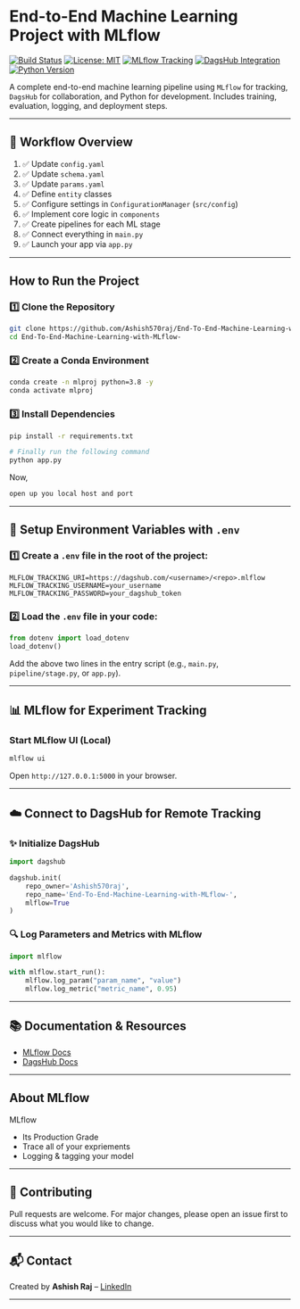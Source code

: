 #  End-to-End Machine Learning Project with MLflow 

[![Build Status](https://img.shields.io/badge/build-passing-brightgreen.svg)](https://github.com/Ashish570raj/End-To-End-Machine-Learning-with-MLflow-/actions)
[![License: MIT](https://img.shields.io/badge/License-MIT-blue.svg)](LICENSE)
[![MLflow Tracking](https://img.shields.io/badge/mlflow-active-blue)](https://mlflow.org)
[![DagsHub Integration](https://img.shields.io/badge/DagsHub-Enabled-yellowgreen)](https://dagshub.com/)
[![Python Version](https://img.shields.io/badge/Python-3.8-blue.svg)](https://www.python.org/)

A complete end-to-end machine learning pipeline using `MLflow` for tracking, `DagsHub` for collaboration, and Python for development. Includes training, evaluation, logging, and deployment steps.

---

## 📌 Workflow Overview

1. ✅ Update `config.yaml`
2. ✅ Update `schema.yaml`
3. ✅ Update `params.yaml`
4. ✅ Define `entity` classes
5. ✅ Configure settings in `ConfigurationManager` (`src/config`)
6. ✅ Implement core logic in `components`
7. ✅ Create pipelines for each ML stage
8. ✅ Connect everything in `main.py`
9. ✅ Launch your app via `app.py`

---

## How to Run the Project

### 1️⃣ Clone the Repository
```bash
git clone https://github.com/Ashish570raj/End-To-End-Machine-Learning-with-MLflow-
cd End-To-End-Machine-Learning-with-MLflow-
```

### 2️⃣ Create a Conda Environment

```bash
conda create -n mlproj python=3.8 -y
conda activate mlproj
```

### 3️⃣ Install Dependencies

```bash
pip install -r requirements.txt
```

```bash
# Finally run the following command
python app.py
```

Now,
```bash
open up you local host and port
```

---

## 🔐 Setup Environment Variables with `.env`

### 1️⃣ Create a `.env` file in the root of the project:

```env
MLFLOW_TRACKING_URI=https://dagshub.com/<username>/<repo>.mlflow
MLFLOW_TRACKING_USERNAME=your_username
MLFLOW_TRACKING_PASSWORD=your_dagshub_token
```

### 2️⃣ Load the `.env` file in your code:

```python
from dotenv import load_dotenv
load_dotenv()
```

Add the above two lines in the entry script (e.g., `main.py`, `pipeline/stage.py`, or `app.py`).

---

## 📊 MLflow for Experiment Tracking

### Start MLflow UI (Local)

```bash
mlflow ui
```

Open `http://127.0.0.1:5000` in your browser.

---

## ☁️ Connect to DagsHub for Remote Tracking

### ✨ Initialize DagsHub

```python
import dagshub

dagshub.init(
    repo_owner='Ashish570raj',
    repo_name='End-To-End-Machine-Learning-with-MLflow-',
    mlflow=True
)
```

### 🔍 Log Parameters and Metrics with MLflow

```python
import mlflow

with mlflow.start_run():
    mlflow.log_param("param_name", "value")
    mlflow.log_metric("metric_name", 0.95)
```

---

## 📚 Documentation & Resources

* [MLflow Docs](https://mlflow.org/docs/latest/index.html)
* [DagsHub Docs](https://dagshub.com/docs/)

---

## About MLflow 
MLflow

 - Its Production Grade
 - Trace all of your expriements
 - Logging & tagging your model

---

## 🤝 Contributing

Pull requests are welcome. For major changes, please open an issue first to discuss what you would like to change.

---

## 📬 Contact

Created by **Ashish Raj** – [LinkedIn](https://linkedin.com/in/ashish570raj)

---



